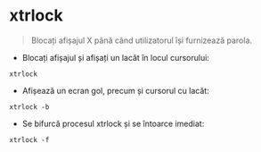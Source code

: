 # xtrlock

> Blocați afișajul X până când utilizatorul își furnizează parola.

- Blocați afișajul și afișați un lacăt în locul cursorului:

`xtrlock`

- Afișează un ecran gol, precum și cursorul cu lacăt:

`xtrlock -b`

- Se bifurcă procesul xtrlock și se întoarce imediat:

`xtrlock -f`
